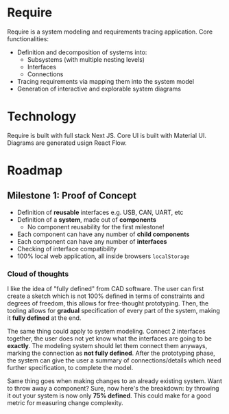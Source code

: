 # Require

Require is a system modeling and requirements tracing application. Core functionalities:

- Definition and decomposition of systems into:
  - Subsystems (with multiple nesting levels)
  - Interfaces
  - Connections
- Tracing requirements via mapping them into the system model
- Generation of interactive and explorable system diagrams

# Technology

Require is built with full stack Next JS. Core UI is built with Material UI.
Diagrams are generated usign React Flow.

# Roadmap

## Milestone 1: Proof of Concept

- Definition of **reusable** interfaces e.g. USB, CAN, UART, etc
- Definition of a **system**, made out of **components**
  - No component reusability for the first milestone!
- Each component can have any number of **child components**
- Each component can have any number of **interfaces**
- Checking of interface compatibility
- 100% local web application, all inside browsers `localStorage`

### Cloud of thoughts

I like the idea of "fully defined" from CAD software. The user can first create
a sketch which is not 100% defined in terms of constraints and degrees of
freedom, this allows for free-thought prototyping. Then, the tooling allows for
**gradual** specification of every part of the system, making it **fully
defined** at the end.

The same thing could apply to system modeling. Connect 2 interfaces together,
the user does not yet know what the interfaces are going to be **exactly**. The
modeling system should let them connect them anyways, marking the connection as
**not fully defined**. After the prototyping phase, the system can give the
user a summary of connections/details which need further specification, to
complete the model.

Same thing goes when making changes to an already existing system. Want to
throw away a component? Sure, now here's the breakdown: by throwing it out your
system is now only **75% defined**. This could make for a good metric for
measuring change complexity.
